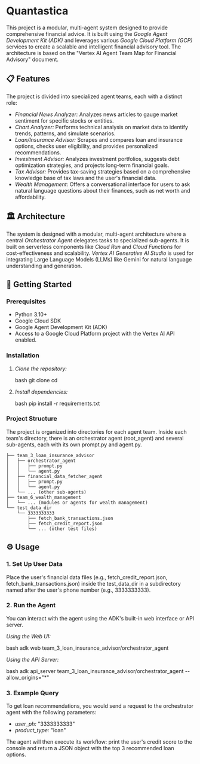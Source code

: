 # Quantastica

This project is a modular, multi-agent system designed to provide comprehensive financial advice. It is built using the *Google Agent Development Kit (ADK)* and leverages various *Google Cloud Platform (GCP)* services to create a scalable and intelligent financial advisory tool. The architecture is based on the "Vertex AI Agent Team Map for Financial Advisory" document.

## 📋 Features

The project is divided into specialized agent teams, each with a distinct role:

  * *Financial News Analyzer:* Analyzes news articles to gauge market sentiment for specific stocks or entities.
  * *Chart Analyzer:* Performs technical analysis on market data to identify trends, patterns, and simulate scenarios.
  * *Loan/Insurance Advisor:* Scrapes and compares loan and insurance options, checks user eligibility, and provides personalized recommendations.
  * *Investment Advisor:* Analyzes investment portfolios, suggests debt optimization strategies, and projects long-term financial goals.
  * *Tax Advisor:* Provides tax-saving strategies based on a comprehensive knowledge base of tax laws and the user's financial data.
  * *Wealth Management:* Offers a conversational interface for users to ask natural language questions about their finances, such as net worth and affordability.

## 🏛️ Architecture

The system is designed with a modular, multi-agent architecture where a central *Orchestrator Agent* delegates tasks to specialized sub-agents. It is built on serverless components like *Cloud Run* and *Cloud Functions* for cost-effectiveness and scalability. *Vertex AI Generative AI Studio* is used for integrating Large Language Models (LLMs) like Gemini for natural language understanding and generation.

## 🚀 Getting Started

### Prerequisites

  * Python 3.10+
  * Google Cloud SDK
  * Google Agent Development Kit (ADK)
  * Access to a Google Cloud Platform project with the Vertex AI API enabled.

### Installation

1.  *Clone the repository:*

    bash
    git clone <your-repository-url>
    cd <your-repository-directory>
    

2.  *Install dependencies:*

    bash
    pip install -r requirements.txt
    

### Project Structure

The project is organized into directories for each agent team. Inside each team's directory, there is an orchestrator agent (root_agent) and several sub-agents, each with its own prompt.py and agent.py.


```
├── team_3_loan_insurance_advisor
│   ├── orchestrator_agent
│   │   ├── prompt.py
│   │   └── agent.py
│   ├── financial_data_fetcher_agent
│   │   ├── prompt.py
│   │   └── agent.py
│   └── ... (other sub-agents)
├── team_6_wealth_management
│   └── ... (modules or agents for wealth management)
└── test_data_dir
    └── 3333333333
        ├── fetch_bank_transactions.json
        ├── fetch_credit_report.json
        └── ... (other test files)
```


## ⚙️ Usage

### 1\. Set Up User Data

Place the user's financial data files (e.g., fetch_credit_report.json, fetch_bank_transactions.json) inside the test_data_dir in a subdirectory named after the user's phone number (e.g., 3333333333).

### 2\. Run the Agent

You can interact with the agent using the ADK's built-in web interface or API server.

*Using the Web UI:*

bash
adk web team_3_loan_insurance_advisor/orchestrator_agent


*Using the API Server:*

bash
adk api_server team_3_loan_insurance_advisor/orchestrator_agent --allow_origins="*"


### 3\. Example Query

To get loan recommendations, you would send a request to the orchestrator agent with the following parameters:

  * *user\_ph:* "3333333333"
  * *product\_type:* "loan"

The agent will then execute its workflow: print the user's credit score to the console and return a JSON object with the top 3 recommended loan options.
